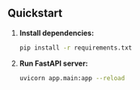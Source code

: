 
## Quickstart
1. **Install dependencies:**
	 ```sh
	 pip install -r requirements.txt
	 ```
2. **Run FastAPI server:**
	 ```sh
	 uvicorn app.main:app --reload
	 ```